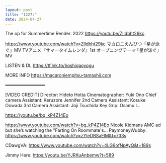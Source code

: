 ```yaml
---
layout: post
title: "1227:"
date: 2024-04-27
---
```


The op for Summertime Render. 2022
https://youtu.be/ZlIdbht29kc

https://www.youtube.com/watch?v=ZlIdbht29kc
マカロニえんぴつ「星が泳ぐ」MV
TVアニメ『サマータイムレンダ』1st オープニングテーマ
｢星が泳ぐ」MV

LISTEN & DL
https://tf.lnk.to/hoshigaoyogu

MORE INFO
https://macaroniempitsu-tamashii.com

━━━━━━━━━━━━━━━

[VIDEO CREDIT]
Director: Hideto Hotta
Cinematographer: Yuki Ono 
Chief camera Assistant: Keruzore Jennifer
2nd Camera  Assistant: Kosuke Oowada
3rd Camera  Assistant: Joji Tsuchida
Key Grip: Osamu I...


https://youtu.be/bq_kP4Z14Eo

https://www.youtube.com/watch?v=bq_kP4Z14Eo
Nicole Kidmans AMC ad but she’s watching the "Farting On Roommate's...
PaymoneyWubby:
https://www.youtube.com/watch?v=zYleDBSaElM&t=733s

CDawgVA:
https://www.youtube.com/watch?v=4LG6ofNpAyQ&t=189s

Jimmy Here:
https://youtu.be/YJRKuAnbemw?t=589
